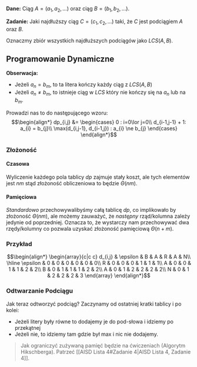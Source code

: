 **Dane:**
Ciąg $A = (a_{1},a_{2},\dots)$ oraz ciąg $B = (b_{1},b_{2},\dots)$.

**Zadanie:**
Jaki najdłuższy ciąg $C=(c_{1},c_{2},\dots)$ taki, że $C$ jest podciągiem $A$ oraz $B$.

Oznaczmy zbiór wszystkich najdłuższych podciągów jako $LCS(A,B)$.

## Programowanie Dynamiczne

**Obserwacja:**

- Jeżeli $a_{n}=b_{m}$, to ta litera kończy każdy ciąg z $LCS(A,B)$
- Jeżeli $a_{n}\ne b_{m}$, to istnieje ciąg w $LCS$ który nie kończy się na $a_{n}$ lub na $b_{m}$.

Prowadzi nas to do następującego wzoru:
$$\begin{align*}
dp_{i,j} &= \begin{cases}
0 : i=0\lor j=0\\
d_{i-1,j-1} + 1: a_{i} = b_{j}\\
\max(d_{i,j-1}, d_{i-1,j}) : a_{i} \ne b_{j}
\end{cases}
\end{align*}$$

### Złożoność

#### Czasowa

Wyliczenie każdego pola tablicy $dp$ zajmuje stały koszt, ale tych elementów jest $nm$ stąd złożoność obliczeniowa to będzie $\Theta(nm)$.

#### Pamięciowa

*Standardowo* przechowywalibyśmy całą tablicę $dp$, co implikowało by złożoność $\Theta(nm)$, ale możemy zauważyć, że *następny* rząd/kolumna zależy jedynie od poprzedniej. Oznacza to, że wystarczy nam przechowywać dwa rzędy/kolumny co pozwala uzyskać złożoność pamięciową $\Theta(n + m)$.

### Przykład

$$\begin{align*}
\begin{array}{c|c c}
d_{i,j} & \epsilon & B & A & R & A & N\\
\hline
\epsilon & 0 & 0 & 0 & 0 & 0 & 0\\
R & 0 & 0 & 0 & 1 & 1 & 1\\
A & 0 & 0 & 1 & 1 & 2 & 2\\
B & 0 & 1 & 1 & 1 & 2 & 2\\
A & 0 & 1 & 2 & 2 & 2 & 2\\
N & 0 & 1 & 2 & 2 & 2 & 3
\end{array}
\end{align*}$$

### Odtwarzanie Podciągu

Jak teraz odtworzyć podciąg?
Zaczynamy od ostatniej kratki tablicy i po kolei:

- Jeżeli litery były równe to dodajemy je do pod-słowa i idziemy po przekątnej
- Jeżeli nie, to idziemy tam gdzie był max i nic nie dodajemy.

> Jak ograniczyć zużywaną pamięć będzie na ćwiczeniach (Algorytm Hikschberga).
> Patrzeć [[AISD Lista 4#Zadanie 4|AISD Lista 4, Zadanie 4]].
